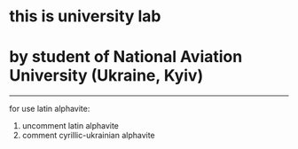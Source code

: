 # this is university lab 
# by student of National Aviation University (Ukraine, Kyiv)

-----------
for use latin alphavite:
</br>
1. uncomment latin alphavite
2. comment cyrillic-ukrainian alphavite
